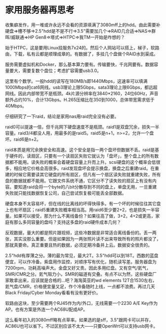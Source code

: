 # 家用服务器再思考

收集癖发作，用一堆或许永远不会看的资源填满了3080mff上的hdd。由此需要补硬盘=>槽不够=>2.5"hdd是不是不行=>3.5"需要加几个=>RAID几合适=>NAS=>群晖/威联通=>HP Gen8=>塔式=>HTPC=>我TM一开始是咋想的？

始于HTPC，这是要用Linux挂服务7x24的。然后个人网站可以搭上，梯子，软路由，下载，私有云都是顺理成章的。有数据了，多挂几个盘做个RAID水到渠成。

服务需要虚拟机和Docker，那么基本算力要有。传输要快，千兆网要有。数据容量要大，需要复数个盘位；考虑扩容需要usb3.0。

这里有个数学。一般hdd的读写在180MB/s即1440Mbps，这速率可以填满1000Mbps的cat6网线。usb3理论上限5Gbps，sata3理论上限6Gbps，都远超网线。因此内部带宽不是瓶颈。4k片源分辨率在3840\*2160，24位60Hz，声音额外占约10%，合计13Gbps。H.265压缩比在350到1000，总体带宽需求低于40Mbps。

仔细研究了一下raid，结论是家用nas用raid完全没有必要。

raid0可以提速一倍，但千兆网下硬盘速度不是瓶颈。raid1是双盘冗余，损失一半容量。raid3/4都没人用，用最多的是raid5。raid5是n+1，n>=2，允许一个盘坏。raid6是n+2。

raid本质是用冗余换安全和高速。这个安全是指一两个盘坏但数据不丢。raid是基于硬件的，读扇区，只要有一个读扇区失败它就认为「盘坏」，整个盘上的所有数据都不能用。读失败的概率会着硬盘容量上升而上升。scsi硬盘的这个概率会低很多，相应地它价格会高很多。raid发现盘坏会提示换盘，换盘之后重建raid。在重建的时候它需要读其它硬盘的所有扇区，但凡有一个扇区读失败就重建失败，所有盘的数据就都不能用。它跟文件系统不通，它区分不了读失败的扇区上有没有内容。要知道raid会将一个byte的八bit分散存到不同的盘上，单盘无用，一旦重建失败就只能找数据恢复公司，自己尝试恢复极可能丢全部数据。

硬盘本身不太容易坏，但在线的比离线的坏得快得多。有一个坏的时候往往其它盘上也有坏扇区；raid5重建失败概率相当高。用raid6至少要2+2，也是损失一半容量。如果可以接受，那为什么不离线备份？如果往高了做，3+2，4+2或更高，家庭有那么多同容量的盘吗？支持这多盘的raid硬件成本几何？

反观数据，量大的都是照片跟视频，这些冷数据是非常适合离线备份的。丢一两张，其实没那么重要。但是如果因为一两张照片读不出来导致所有的照片都没了，那就真要命。真正重要且热的数据，必须定期冷备并上云。数据安全很贵的。

2.5"hdd有厚薄之分。薄的最为常见，最大2T。3.5"hdd可以到18T。西数的蓝盘便宜，可以作冷备。紫盘用作监控，对顺序写有优化，随机读写差。服务器盘为7200rpm，功耗高噪声大。金盘又好又贵。因此多用红盘。又有空气/氦气，SMR/CMR之分。氦气阻力小，SMR的磁道有交叠。有点不以为然，这些硬盘厂家敢拿出来，应该就是合格的…吧？海淘英亚的wd elements 12T合1530左右，氦气盘/CMR，价格便宜量又足，作个冷备随时上线，一点都不浪费。再过几天Black Friday/Cyber Monday看看有没有更好价。

软路由这块，至少需要两个RJ45作为内/外口，无线需要一个2230 A/E Key作为AP。也有方案是外连一个AC68U配成AP。

这么看年初入的3080mff略有点草率。如果选的是sff，3.5"跟网卡可以并存，AC86U也可以省下。不过区别应该不太大——只要OpenWrt可以支持usb网卡。
